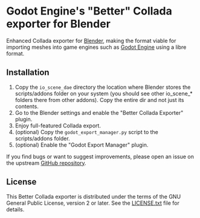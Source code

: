 # Godot Engine's "Better" Collada exporter for Blender

Enhanced Collada exporter for [Blender](https://www.blender.org), making the
format viable for importing meshes into game engines such as
[Godot Engine](https://godotengine.org) using a libre format.

## Installation

1. Copy the `io_scene_dae` directory the location where Blender stores the
   scripts/addons folder on your system (you should see other io_scene_*
   folders there from other addons). Copy the entire dir and not just its
   contents.
2. Go to the Blender settings and enable the "Better Collada Exporter" plugin.
3. Enjoy full-featured Collada export.
4. (optional) Copy the `godot_export_manager.py` script to the scripts/addons folder.
5. (optional) Enable the "Godot Export Manager" plugin.

If you find bugs or want to suggest improvements, please open an issue on the
upstream [GitHub repository](https://github.com/godotengine/collada-exporter).

## License

This Better Collada exporter is distributed under the terms of the GNU General
Public License, version 2 or later. See the [LICENSE.txt](/LICENSE.txt) file
for details.

